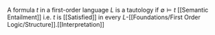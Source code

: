 A formula $t$ in a first-order language $L$ is a tautology 
if $\emptyset \models t$ [[Semantic Entailment]]
i.e. $t$ is [[Satisfied]] in every $L$-[[Foundations/First Order Logic/Structure]].[[Interpretation]]
